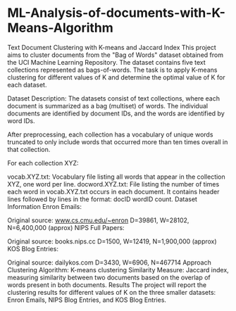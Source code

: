 # ML-Analysis-of-documents-with-K-Means-Algorithm
Text Document Clustering with K-means and Jaccard Index
This project aims to cluster documents from the "Bag of Words" dataset obtained from the UCI Machine Learning Repository. 
The dataset contains five text collections represented as bags-of-words. 
The task is to apply K-means clustering for different values of K and determine the optimal value of K for each dataset.

Dataset Description:
The datasets consist of text collections, where each document is summarized as a bag (multiset) of words. The individual documents are identified by document IDs, and the words are identified by word IDs.

After preprocessing, each collection has a vocabulary of unique words truncated to only include words that occurred more than ten times overall in that collection.

For each collection XYZ:

vocab.XYZ.txt: Vocabulary file listing all words that appear in the collection XYZ, one word per line.
docword.XYZ.txt: File listing the number of times each word in vocab.XYZ.txt occurs in each document. It contains header lines followed by lines in the format: docID wordID count.
Dataset Information
Enron Emails:

Original source: www.cs.cmu.edu/~enron
D=39861, W=28102, N=6,400,000 (approx)
NIPS Full Papers:

Original source: books.nips.cc
D=1500, W=12419, N=1,900,000 (approx)
KOS Blog Entries:

Original source: dailykos.com
D=3430, W=6906, N=467714
Approach
Clustering Algorithm: K-means clustering
Similarity Measure: Jaccard index, measuring similarity between two documents based on the overlap of words present in both documents.
Results
The project will report the clustering results for different values of K on the three smaller datasets: Enron Emails, NIPS Blog Entries, and KOS Blog Entries.

